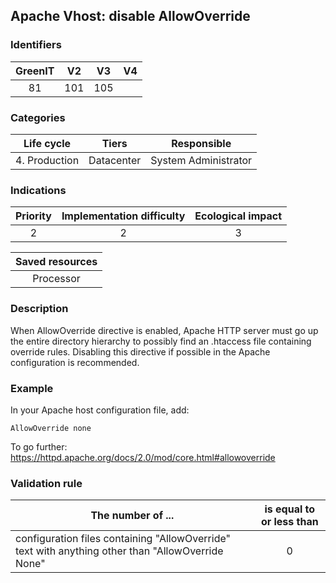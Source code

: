## Apache Vhost: disable AllowOverride

### Identifiers

| GreenIT | V2  | V3  | V4  |
| :-----: | :-: | :-: | :-: |
|   81    | 101 | 105 |     |

### Categories

|  Life cycle   |   Tiers    |     Responsible      |
| :-----------: | :--------: | :------------------: |
| 4. Production | Datacenter | System Administrator |

### Indications

| Priority | Implementation difficulty | Ecological impact |
| :------: | :-----------------------: | :---------------: |
|    2     |             2             |         3         |

| Saved resources |
| :-------------: |
|    Processor    |

### Description

When AllowOverride directive is enabled, Apache HTTP server must go up the entire directory hierarchy to possibly find an .htaccess file containing override rules. Disabling this directive if possible in the Apache configuration is recommended.

### Example

In your Apache host configuration file, add:

```apacheconf
AllowOverride none
```

To go further:
https://httpd.apache.org/docs/2.0/mod/core.html#allowoverride

### Validation rule

| The number of ...                                                                                 | is equal to or less than |
| ------------------------------------------------------------------------------------------------- | :----------------------: |
| configuration files containing "AllowOverride" text with anything other than "AllowOverride None" |            0             |
